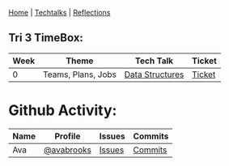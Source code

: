 [Home](https://avabrooks.github.io/avarepository/) | [Techtalks](https://avabrooks.github.io/avarepository/techtalks) | [Reflections](https://avabrooks.github.io/avarepository/reflections) 


## Tri 3 TimeBox: 

| Week | Theme | Tech Talk | Ticket | 
| ------ | ----- | ----- | ---- |
| 0| Teams, Plans, Jobs | [Data Structures](https://github.com/nighthawkcoders/nighthawk_csa/wiki/Tri-3:-Tech-Talk-0---Data-Structures) | [Ticket](https://github.com/avabrooks/swagketo/projects/1#card-78790111)

# Github Activity: 
| Name |  Profile | Issues | Commits|
|  --- |  ---           | --- | --------------- |
| Ava | [@avabrooks](https://github.com/avabrooks)  | [Issues](https://github.com/avabrooks/swagketo/issues/assigned/avabrooks) | [Commits](https://github.com/avabrooks/swagketo/commits?author=avabrooks) | 





